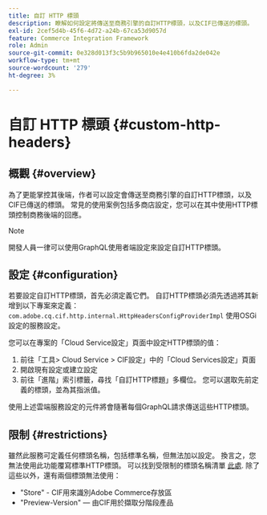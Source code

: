 ```yaml
---
title: 自訂 HTTP 標頭
description: 瞭解如何設定將傳送至商務引擎的自訂HTTP標頭，以及CIF已傳送的標頭。
exl-id: 2cef5d4b-45f6-4d72-a24b-67ca53d9057d
feature: Commerce Integration Framework
role: Admin
source-git-commit: 0e328d013f3c5b9b965010e4e410b6fda2de042e
workflow-type: tm+mt
source-wordcount: '279'
ht-degree: 3%

---
```


# 自訂 HTTP 標頭 {#custom-http-headers}

## 概觀 {#overview}

為了更能掌控其後端，作者可以設定會傳送至商務引擎的自訂HTTP標頭，以及CIF已傳送的標頭。 常見的使用案例包括多商店設定，您可以在其中使用HTTP標頭控制商務後端的回應。

>[!NOTE]
>
>開發人員一律可以使用GraphQL使用者端設定來設定自訂HTTP標頭。
>

## 設定 {#configuration}

若要設定自訂HTTP標頭，首先必須定義它們。 自訂HTTP標頭必須先透過將其新增到以下專案來定義： `com.adobe.cq.cif.http.internal.HttpHeadersConfigProviderImpl` 使用OSGi設定的服務設定。

您可以在專案的「Cloud Service設定」頁面中設定HTTP標頭的值：

1. 前往「工具> Cloud Service > CIF設定」中的「Cloud Services設定」頁面
1. 開啟現有設定或建立設定
1. 前往「進階」索引標籤，尋找「自訂HTTP標題」多欄位。 您可以選取先前定義的標頭，並為其指派值。

使用上述雲端服務設定的元件將會隨著每個GraphQL請求傳送這些HTTP標頭。

## 限制 {#restrictions}

雖然此服務可定義任何標頭名稱，包括標準名稱，但無法加以設定。 換言之，您無法使用此功能覆寫標準HTTP標頭。 可以找到受限制的標頭名稱清單 [此處](https://developer.mozilla.org/en-US/docs/Web/HTTP/Headers). 除了這些以外，還有兩個標頭無法使用：

* &quot;Store&quot; - CIF用來識別Adobe Commerce存放區
* &quot;Preview-Version&quot; — 由CIF用於擷取分階段產品
